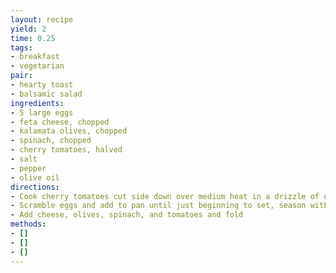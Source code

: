 ```yaml
---
layout: recipe
yield: 2
time: 0.25
tags:
- breakfast
- vegetarian
pair:
- hearty toast
- balsamic salad
ingredients:
- 5 large eggs
- feta cheese, chopped
- kalamata olives, chopped
- spinach, chopped
- cherry tomatoes, halved
- salt
- pepper
- olive oil
directions:
- Cook cherry tomatoes cut side down over medium heat in a drizzle of oil until softened and starting to brown, set aside
- Scramble eggs and add to pan until just beginning to set, season with salt and pepper
- Add cheese, olives, spinach, and tomatoes and fold
methods:
- []
- []
- []
---
```


